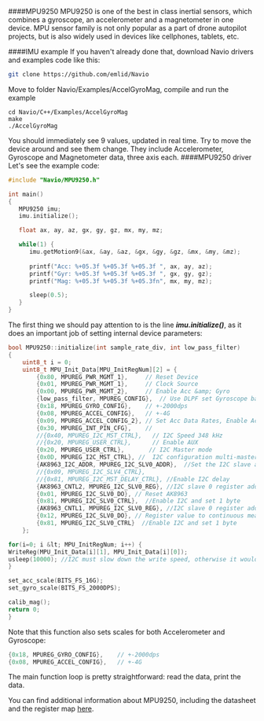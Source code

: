
####MPU9250
MPU9250 is one of the best in class inertial sensors, which combines a gyroscope, an accelerometer and a magnetometer in one device. MPU sensor family is not only popular as a part of drone autopilot projects, but is also widely used in devices like cellphones, tablets, etc.

####IMU example
If you haven't already done that, download Navio drivers and examples code like this:

```bash
git clone https://github.com/emlid/Navio
```

Move to folder Navio/Examples/AccelGyroMag, compile and run the example

```
cd Navio/C++/Examples/AccelGyroMag
make 
./AccelGyroMag
```

You should immediately see 9 values, updated in real time. Try to move the device around and see them change. They include Accelerometer, Gyroscope and Magnetometer data, three axis each.
####MPU9250 driver
Let's see the example code:

```c
#include "Navio/MPU9250.h"

int main()
{
   MPU9250 imu;
   imu.initialize();

   float ax, ay, az, gx, gy, gz, mx, my, mz;

   while(1) {
      imu.getMotion9(&ax, &ay, &az, &gx, &gy, &gz, &mx, &my, &mz);
      
      printf("Acc: %+05.3f %+05.3f %+05.3f ", ax, ay, az);
      printf("Gyr: %+05.3f %+05.3f %+05.3f ", gx, gy, gz);
      printf("Mag: %+05.3f %+05.3f %+05.3fn", mx, my, mz);

      sleep(0.5);
   }
}
```

The first thing we should pay attention to is the line ***imu.initialize()***, as it does an important job of setting internal device parameters:

```c
bool MPU9250::initialize(int sample_rate_div, int low_pass_filter)
{
    uint8_t i = 0;
    uint8_t MPU_Init_Data[MPU_InitRegNum][2] = {
        {0x80, MPUREG_PWR_MGMT_1},     // Reset Device
        {0x01, MPUREG_PWR_MGMT_1},     // Clock Source
        {0x00, MPUREG_PWR_MGMT_2},     // Enable Acc &amp; Gyro
        {low_pass_filter, MPUREG_CONFIG},  // Use DLPF set Gyroscope bandwidth 184Hz, temperature bandwidth     188Hz
        {0x18, MPUREG_GYRO_CONFIG},    // +-2000dps
        {0x08, MPUREG_ACCEL_CONFIG},   // +-4G
        {0x09, MPUREG_ACCEL_CONFIG_2}, // Set Acc Data Rates, Enable Acc LPF , Bandwidth 184Hz
        {0x30, MPUREG_INT_PIN_CFG},    //
        //{0x40, MPUREG_I2C_MST_CTRL},   // I2C Speed 348 kHz
        //{0x20, MPUREG_USER_CTRL},      // Enable AUX
        {0x20, MPUREG_USER_CTRL},       // I2C Master mode
        {0x0D, MPUREG_I2C_MST_CTRL}, //  I2C configuration multi-master  IIC 400KHz
        {AK8963_I2C_ADDR, MPUREG_I2C_SLV0_ADDR},  //Set the I2C slave address of AK8963 and set for write.
        //{0x09, MPUREG_I2C_SLV4_CTRL},
        //{0x81, MPUREG_I2C_MST_DELAY_CTRL}, //Enable I2C delay
        {AK8963_CNTL2, MPUREG_I2C_SLV0_REG}, //I2C slave 0 register address from where to begin data transfer
        {0x01, MPUREG_I2C_SLV0_DO}, // Reset AK8963
        {0x81, MPUREG_I2C_SLV0_CTRL},  //Enable I2C and set 1 byte
        {AK8963_CNTL1, MPUREG_I2C_SLV0_REG}, //I2C slave 0 register address from where to begin data transfer
        {0x12, MPUREG_I2C_SLV0_DO}, // Register value to continuous measurement in 16bit
        {0x81, MPUREG_I2C_SLV0_CTRL}  //Enable I2C and set 1 byte
    };

for(i=0; i &lt; MPU_InitRegNum; i++) {
WriteReg(MPU_Init_Data[i][1], MPU_Init_Data[i][0]);
usleep(10000); //I2C must slow down the write speed, otherwise it would not work
}

set_acc_scale(BITS_FS_16G);
set_gyro_scale(BITS_FS_2000DPS);

calib_mag();
return 0;
}

```

Note that this function also sets scales for both Accelerometer and Gyroscope:

```c
{0x18, MPUREG_GYRO_CONFIG},    // +-2000dps
{0x08, MPUREG_ACCEL_CONFIG},   // +-4G
```

The main function loop is pretty straightforward: read the data, print the data.

You can find additional information about MPU9250, including the datasheet and the register map [here](http://www.invensense.com/mems/gyro/mpu9250.html).
